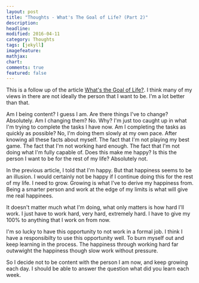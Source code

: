 ```yaml
---
layout: post
title: "Thoughts - What's The Goal of Life? (Part 2)"
description: 
headline: 
modified: 2016-04-11
category: Thoughts
tags: [jekyll]
imagefeature: 
mathjax: 
chart: 
comments: true
featured: false
---
```


This is a follow up of the article [What's the Goal of Life?](http://psurya1994.github.io/goal-of-life). I think many of my views in there are not ideally the person that I want to be. I'm a lot better than that.

Am I being content? I guess I am. Are there things I've to change? Absolutely. Am I changing them? No. Why? I'm just too caught up in what I'm trying to complete the tasks I have now. Am I completing the tasks as quickly as possible? No, I'm doing them slowly at my own pace. After knowing all these facts about myself. The fact that I'm not playing my best game. The fact that I'm not working hard enough. The fact that I'm not doing what I'm fully capable of. Does this make me happy? Is this the person I want to be for the rest of my life? Absolutely not.

In the previous article, I told that I'm happy. But that happiness seems to be an illusion. I would certainly not be happy if I continue doing this for the rest of my life. I need to grow. Growing is what I've to derive my happiness from. Being a smarter person and work at the edge of my limits is what will give me real happinees.

It doesn't matter much what I'm doing, what only matters is how hard I'll work. I just have to work hard, very hard, extremely hard. I have to give my 100% to anything that I work on from now.

I'm so lucky to have this opportunity to not work in a formal job. I think I have a responsibilty to use this opportunity well. To burn myself out and keep learning in the process. The happiness through working hard far outwwight the happiness though slow work without pressure.

So I decide not to be content with the person I am now, and keep growing each day. I should be able to answer the question what did you learn each week.
